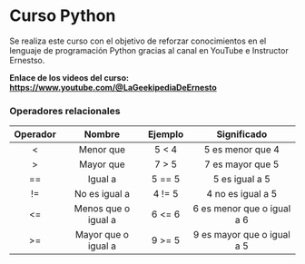 # Curso Python

Se realiza este curso con el objetivo de reforzar conocimientos en el lenguaje de programación Python gracias al canal en YouTube e Instructor Ernestso. 

**Enlace de los videos del curso: <https://www.youtube.com/@LaGeekipediaDeErnesto>**

### Operadores relacionales

| Operador   |  Nombre   | Ejemplo | Significado | 
| :----------: | :---------: | :----------: | :----------:
| <          |     Menor que | 5 < 4        | 5 es menor que 4 
| >          |     Mayor que | 7 > 5        | 7 es mayor que 5
| ==         |     Igual a   | 5 == 5       | 5 es igual a 5
| !=         | No es igual a | 4 != 5       | 4 no es igual a 5
| <=         | Menos que o igual a | 6 <= 6 | 6 es menor que o igual a 6
| >=         | Mayor que o igual a | 9 >= 5 | 9 es mayor que o igual a 5
